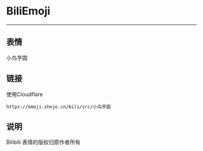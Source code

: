 # BiliEmoji
---
## 表情
小鸟芋圆
## 链接
使用Cloudflare
```
https://emoji.shojo.cn/bili/src/小鸟芋圆
```
## 说明
Bilibili 表情的版权归原作者所有
